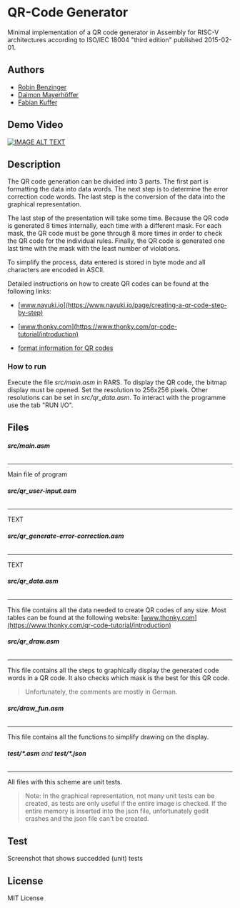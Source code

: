 # QR-Code Generator

Minimal implementation of a QR code generator in Assembly for RISC-V architectures according to ISO/IEC 18004 "third edition" published 2015-02-01.

## Authors
- [Robin Benzinger](mailto:inf20105@lehre.dhbw-stuttgart.de?subject=[GitHub]%20QRCode)
- [Daimon Mayerhöffer](mailto:inf20145@lehre.dhbw-stuttgart.de?subject=[GitHub]%20QRCode)
- [Fabian Kuffer](mailto:inf20195@lehre.dhbw-stuttgart.de?subject=[GitHub]%20QRCode)

## Demo Video

[![IMAGE ALT TEXT](http://img.youtube.com/vi/-h3eH4ubuno/0.jpg)](http://www.youtube.com/watch?v=-h3eH4ubuno "Video Title")

## Description

The QR code generation can be divided into 3 parts. The first part is formatting the data into data words. The next step is to determine the error correction code words. The last step is the conversion of the data into the graphical representation.

The last step of the presentation will take some time. Because the QR code is generated 8 times internally, each time with a different mask. For each mask, the QR code must be gone through 8 more times in order to check the QR code for the individual rules. Finally, the QR code is generated one last time with the mask with the least number of violations.

To simplify the process, data entered is stored in byte mode and all characters are encoded in ASCII. 

Detailed instructions on how to create QR codes can be found at the following links:
- [www.nayuki.io](https://www.nayuki.io/page/creating-a-qr-code-step-by-step)
- [www.thonky.com](https://www.thonky.com/qr-code-tutorial/introduction)

- [format information for QR codes](https://github.com/zxing/zxing/wiki/Barcode-Contents)

### How to run

Execute the file *src/main.asm* in RARS. To display the QR code, the bitmap display must be opened. Set the resolution to 256x256 pixels. Other resolutions can be set in *src/qr_data.asm*. To interact with the programme use the tab "RUN I/O".
## Files

###### **src/main.asm**
------------
 Main file of program
 
###### **src/qr_user-input.asm**
------------
TEXT

###### **src/qr_generate-error-correction.asm**
------------
TEXT
 
###### **src/qr_data.asm**
------------
This file contains all the data needed to create QR codes of any size.
Most tables can be found at the following website:  [www.thonky.com](https://www.thonky.com/qr-code-tutorial/introduction)
 
###### **src/qr_draw.asm**
------------
 This file contains all the steps to graphically display the generated code words in a QR code. It also checks which mask is the best for this QR code.
> Unfortunately, the comments are mostly in German.

 ###### **src/draw_fun.asm**
------------
This file contains all the functions to simplify drawing on the display.

 ###### **test/*.asm** and **test/*.json**
------------
All files with this scheme are unit tests.
> Note:
In the graphical representation, not many unit tests can be created, as tests are only useful if the entire image is checked. If the entire memory is inserted into the json file, unfortunately gedit crashes and the json file can't be created.

## Test
Screenshot that shows succedded (unit) tests 

## License
MIT License

